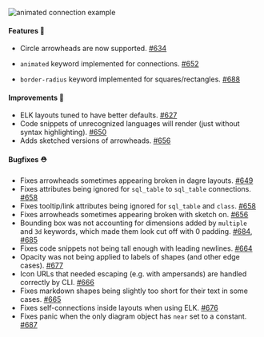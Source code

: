![animated connection example](https://user-images.githubusercontent.com/3120367/213055161-e6f1918b-150c-4beb-b61c-3ea05cc29f00.svg)


#### Features 🚀

- Circle arrowheads are now supported. [#634](https://github.com/terrastruct/d2/pull/634)

- `animated` keyword implemented for connections. [#652](https://github.com/terrastruct/d2/pull/652)
- `border-radius` keyword implemented for squares/rectangles. [#688](https://github.com/terrastruct/d2/pull/688)

#### Improvements 🧹

- ELK layouts tuned to have better defaults. [#627](https://github.com/terrastruct/d2/pull/627)
- Code snippets of unrecognized languages will render (just without syntax highlighting). [#650](https://github.com/terrastruct/d2/pull/650)
- Adds sketched versions of arrowheads. [#656](https://github.com/terrastruct/d2/pull/656)

#### Bugfixes ⛑️

- Fixes arrowheads sometimes appearing broken in dagre layouts. [#649](https://github.com/terrastruct/d2/pull/649)
- Fixes attributes being ignored for `sql_table` to `sql_table` connections. [#658](https://github.com/terrastruct/d2/pull/658)
- Fixes tooltip/link attributes being ignored for `sql_table` and `class`. [#658](https://github.com/terrastruct/d2/pull/658)
- Fixes arrowheads sometimes appearing broken with sketch on. [#656](https://github.com/terrastruct/d2/pull/656)
- Bounding box was not accounting for dimensions added by `multiple` and `3d` keywords, which made them look cut off with 0 padding. [#684](https://github.com/terrastruct/d2/pull/684), [#685](https://github.com/terrastruct/d2/pull/685)
- Fixes code snippets not being tall enough with leading newlines. [#664](https://github.com/terrastruct/d2/pull/664)
- Opacity was not being applied to labels of shapes (and other edge cases). [#677](https://github.com/terrastruct/d2/pull/677)
- Icon URLs that needed escaping (e.g. with ampersands) are handled correctly by CLI. [#666](https://github.com/terrastruct/d2/pull/666)
- Fixes markdown shapes being slightly too short for their text in some cases. [#665](https://github.com/terrastruct/d2/pull/665)
- Fixes self-connections inside layouts when using ELK. [#676](https://github.com/terrastruct/d2/pull/676)
- Fixes panic when the only diagram object has `near` set to a constant. [#687](https://github.com/terrastruct/d2/pull/687)

